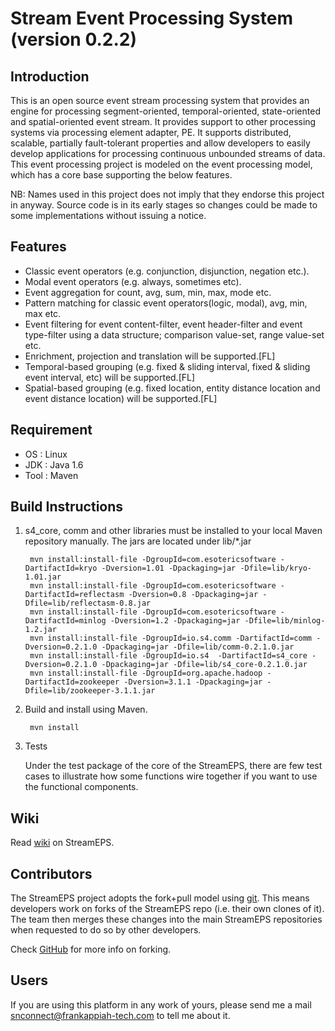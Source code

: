 Stream Event Processing System (version 0.2.2)
===================================
Introduction 
-----------------------
This is an open source event stream processing system that provides an engine for processing segment-oriented, temporal-oriented, state-oriented and spatial-oriented event stream.
It provides support to other processing systems via processing element adapter, PE. It supports distributed, scalable, partially fault-tolerant properties and allow developers to easily 
develop applications for processing continuous unbounded streams of data. This event processing project is modeled on the event processing model, which has a core base supporting the below features.

NB: Names used in this project does not imply that they endorse this project in anyway. Source code is in its early stages so changes could be made to some implementations without issuing a notice.

Features
--------------------------
* Classic event operators (e.g. conjunction, disjunction, negation etc.).
* Modal event operators (e.g. always, sometimes etc).
* Event aggregation for count, avg, sum, min, max, mode etc.
* Pattern matching for classic event operators(logic, modal), avg, min, max etc.
* Event filtering for event content-filter, event header-filter and event type-filter using a data structure; comparison value-set, range value-set etc.
* Enrichment, projection and translation will be supported.[FL]
* Temporal-based grouping (e.g. fixed & sliding interval, fixed & sliding event interval, etc) will be supported.[FL]
* Spatial-based grouping (e.g. fixed location, entity distance location and event distance location) will be supported.[FL]

Requirement
---------------------------

 * OS : Linux
 * JDK : Java 1.6
 * Tool : Maven

Build Instructions 
---------------------------

1. s4_core, comm and other libraries must be installed to your local Maven repository manually. 
 The jars are located under lib/*.jar 

        mvn install:install-file -DgroupId=com.esotericsoftware -DartifactId=kryo -Dversion=1.01 -Dpackaging=jar -Dfile=lib/kryo-1.01.jar
        mvn install:install-file -DgroupId=com.esotericsoftware -DartifactId=reflectasm -Dversion=0.8 -Dpackaging=jar -Dfile=lib/reflectasm-0.8.jar
        mvn install:install-file -DgroupId=com.esotericsoftware -DartifactId=minlog -Dversion=1.2 -Dpackaging=jar -Dfile=lib/minlog-1.2.jar          
        mvn install:install-file -DgroupId=io.s4.comm -DartifactId=comm -Dversion=0.2.1.0 -Dpackaging=jar -Dfile=lib/comm-0.2.1.0.jar          
        mvn install:install-file -DgroupId=io.s4  -DartifactId=s4_core -Dversion=0.2.1.0 -Dpackaging=jar -Dfile=lib/s4_core-0.2.1.0.jar        
        mvn install:install-file -DgroupId=org.apache.hadoop -DartifactId=zookeeper -Dversion=3.1.1 -Dpackaging=jar -Dfile=lib/zookeeper-3.1.1.jar                       

2. Build and install using Maven.

        mvn install

3. Tests
         
    Under the test package of the core of the StreamEPS, there are few test cases to illustrate how some functions wire together 
    if you want to use the functional components.
	
Wiki
--------------------
Read [wiki](https://github.com/fanhubgt/StreamEPS/wiki) on StreamEPS.

Contributors
--------------------------
The StreamEPS project adopts the fork+pull model using [git](http://git-scm.com/). This means developers work on forks of the StreamEPS repo (i.e. their own clones of it). 
The team then merges these changes into the main StreamEPS repositories when requested to do so by other developers.

Check [GitHub](http://help.github.com/forking/) for more info on forking.

Users
----------------------
If you are using this platform in any work of yours, please send me a mail snconnect@frankappiah-tech.com to tell me about it.